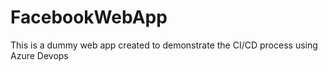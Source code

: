 # FacebookWebApp
This is a dummy web app created to demonstrate the CI/CD process using Azure Devops
